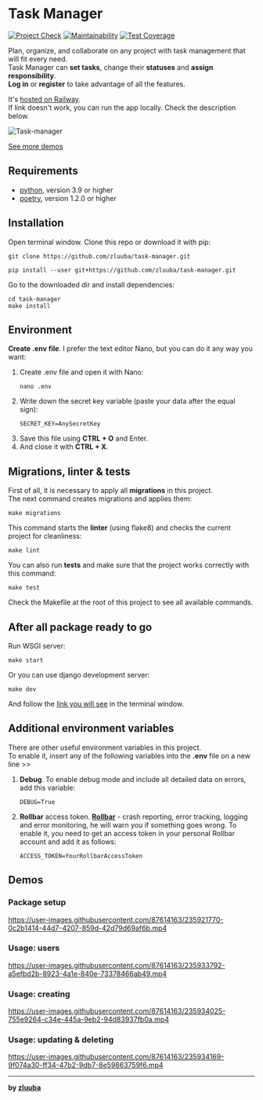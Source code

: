 # Task Manager

[![Project Check](https://github.com/zluuba/python-project-52/actions/workflows/project-check.yml/badge.svg)](https://github.com/zluuba/python-project-52/actions/workflows/project-check.yml)
[![Maintainability](https://api.codeclimate.com/v1/badges/69e4fd04562de82f7d48/maintainability)](https://codeclimate.com/github/zluuba/python-project-52/maintainability)
[![Test Coverage](https://api.codeclimate.com/v1/badges/69e4fd04562de82f7d48/test_coverage)](https://codeclimate.com/github/zluuba/python-project-52/test_coverage)


Plan, organize, and collaborate on any project with task management that will fit every need. <br>
Task Manager can **set tasks**, change their **statuses** and **assign responsibility**. <br>
**Log in** or **register** to take advantage of all the features.

It's [hosted on Railway](https://task-manager-production-70cb.up.railway.app/). <br>
If link doesn't work, you can run the app locally. Check the description below.


![Task-manager](https://user-images.githubusercontent.com/87614163/235889951-af73f69f-479f-4663-a55a-4ef839f13355.gif)

[See more demos](https://github.com/zluuba/task-manager#demos)


## Requirements

- [python](https://www.python.org/), version 3.9 or higher
- [poetry](https://python-poetry.org/docs/#installation), version 1.2.0 or higher


## Installation

Open terminal window.
Clone this repo or download it with pip:
```ch
git clone https://github.com/zluuba/task-manager.git
```
```ch
pip install --user git+https://github.com/zluuba/task-manager.git
```

Go to the downloaded dir and install dependencies:
```ch
cd task-manager
make install
```


## Environment

**Create .env file**. I prefer the text editor Nano, but you can do it any way you want:
1. Create .env file and open it with Nano:
    ```ch
    nano .env
    ```
2. Write down the secret key variable (paste your data after the equal sign):
    ```
    SECRET_KEY=AnySecretKey
    ```
3. Save this file using **CTRL + O** and Enter.
4. And close it with **CTRL + X**.


## Migrations, linter & tests

First of all, it is necessary to apply all **migrations** in this project. <br>
The next command creates migrations and applies them:
```ch
make migrations
```

This command starts the **linter** (using flake8) and checks the current project for cleanliness:
```ch
make lint
```

You can also run **tests** and make sure that the project works correctly with this command:
```ch
make test
```

Check the Makefile at the root of this project to see all available commands.


## After all package ready to go

Run WSGI server:
```ch
make start
```
Or you can use django development server:
```ch
make dev
```

And follow the [link you will see](http://0.0.0.0:8000) in the terminal window. <br>


## Additional environment variables

There are other useful environment variables in this project. <br>
To enable it, insert any of the following variables into the **.env** file on a new line >>

1. **Debug**. To enable debug mode and include all detailed data on errors, add this variable:
   ```ch
   DEBUG=True
   ```
2. **Rollbar** access token. **[Rollbar](https://rollbar.com/)** - crash reporting, error tracking, logging and error monitoring,
   he will warn you if something goes wrong. To enable it, you need to get an access token in your personal Rollbar account and add it as follows:
   ```ch
   ACCESS_TOKEN=YourRollbarAccessToken
   ```


## Demos

### Package setup
https://user-images.githubusercontent.com/87614163/235921770-0c2b1414-44d7-4207-859d-42d79d69af6b.mp4

### Usage: users
https://user-images.githubusercontent.com/87614163/235933792-a5efbd2b-8923-4a1e-840e-73378466ab49.mp4

### Usage: creating
https://user-images.githubusercontent.com/87614163/235934025-755e9264-c34e-445a-9eb2-94d83937fb0a.mp4

### Usage: updating & deleting
https://user-images.githubusercontent.com/87614163/235934169-9f074a30-ff34-47b2-9db7-8e59863759f6.mp4


---

**by [zluuba](https://github.com/zluuba)**
